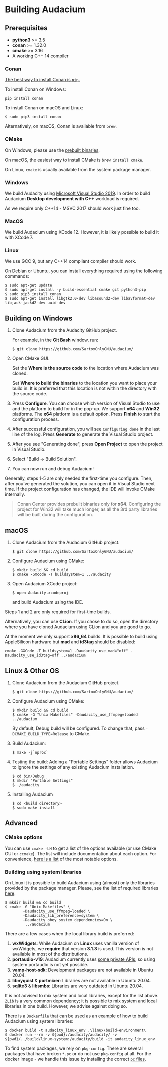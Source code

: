 # Building Audacium

## Prerequisites

* **python3** >= 3.5
* **conan** >= 1.32.0
* **cmake** >= 3.16
* A working C++ 14 compiler

### Conan

[The best way to install Conan is `pip`.](https://docs.conan.io/en/latest/installation.html)

To install Conan on Windows:

```
pip install conan
```

To install Conan on macOS and Linux:

```
$ sudo pip3 install conan
```

Alternatively, on macOS, Conan is available from `brew`.

### CMake

On Windows, please use the [prebuilt binaries](https://cmake.org/download/).

On macOS, the easiest way to install CMake is `brew install cmake`.

On Linux, `cmake` is usually available from the system package manager.

### Windows

We build Audacity using [Microsoft Visual Studio 2019](https://visualstudio.microsoft.com/vs/community/). In order to build Audacium **Desktop development with C++** workload is required.

As we require only C++14 - MSVC 2017 should work just fine too.

### MacOS

We build Audacium using XCode 12. However, it is likely possible to build it with XCode 7.

### Linux

We use GCC 9, but any C++14 compliant compiler should work.

On Debian or Ubuntu, you can install everything required using the following commands:

```
$ sudo apt-get update
$ sudo apt-get install -y build-essential cmake git python3-pip
$ sudo pip3 install conan
$ sudo apt-get install libgtk2.0-dev libasound2-dev libavformat-dev libjack-jackd2-dev uuid-dev
```

## Building on Windows

1. Clone Audacium from the Audacity GitHub project. 
  
   For example, in the **Git Bash** window, run:

    ```
    $ git clone https://github.com/SartoxOnlyGNU/audacium/
    ```

2. Open CMake GUI. 
   
   Set the **Where is the source code** to the location where Audacium was cloned. 
   
   Set **Where to build the binaries** to the location you want to place your build in. It is preferred that this location is not within the directory with the source code.

3. Press **Configure**. You can choose which version of Visual Studio to use and the platform to build for in the pop-up. We support **x64** and **Win32** platforms. The **x64** platform is a default option. Press **Finish** to start the configuration process.

4. After successful configuration, you will see `Configuring done` in the last line of the log. Press **Generate** to generate the Visual Studio project. 

5. After you see "Generating done", press **Open Project** to open the project in Visual Studio.
   
6. Select "Build -> Build Solution".
   
7. You can now run and debug Audacium!
      
Generally, steps 1-5 are only needed the first-time you configure. Then, after you've generated the solution, you can open it in Visual Studio next time. If the project configuration has changed, the IDE will invoke CMake internally. 

> Conan Center provides prebuilt binaries only for **x64**. Configuring the project for Win32 will take much longer, as all the 3rd party libraries will be built during the configuration.

## macOS

1. Clone Audacium from the Audacium GitHub project. 
  
    ```
    $ git clone https://github.com/SartoxOnlyGNU/audacium/
    ```

2. Configure Audacium using CMake:
   ```
   $ mkdir build && cd build
   $ cmake -GXcode -T buildsystem=1 ../audacity
   ```

3. Open Audacium XCode project:
   ```
   $ open Audacity.xcodeproj
   ```
   and build Audacium using the IDE. 

Steps 1 and 2 are only required for first-time builds. 

Alternatively, you can use **CLion**. If you chose to do so, open the directory where you have cloned Audacium using CLion and you are good to go.

At the moment we only support **x86_64** builds. It is possible to build using AppleSilicon hardware but **mad** and **id3tag** should be disabled:

```
cmake -GXCode -T buildsystem=1 -Daudacity_use_mad="off" -Daudacity_use_id3tag=off ../audacium
```

## Linux & Other OS

1. Clone Audacium from the Audacium GitHub project. 
  
    ```
    $ git clone https://github.com/SartoxOnlyGNU/audacium/
    ```

2. Configure Audacium using CMake:
   ```
   $ mkdir build && cd build
   $ cmake -G "Unix Makefiles" -Daudacity_use_ffmpeg=loaded ../audacium
   ```
   By default, Debug build will be configured. To change that, pass `-DCMAKE_BUILD_TYPE=Release` to CMake.

3. Build Audacium:
   ```
   $ make -j`nproc`
   ```

4. Testing the build:
   Adding a "Portable Settings" folder allows Audacium to ignore the settings of any existing Audacium installation.
   ```
   $ cd bin/Debug
   $ mkdir "Portable Settings"
   $ ./audacity
   ```

5. Installing Audacium
   ```
   $ cd <build directory>
   $ sudo make install
   ```

## Advanced

### CMake options

You can use `cmake -LH` to get a list of the options available (or use CMake GUI or `ccmake`). The list will include documentation about each option. For convenience, [here is a list](CMAKE_OPTIONS.md) of the most notable options.

### Building using system libraries

On Linux it is possible to build Audacium using (almost) only the libraries provided by the package manager. Please, see the list of required libraries [here](linux/required_libraries.md).

```
$ mkdir build && cd build
$ cmake -G "Unix Makefiles" \
        -Daudacity_use_ffmpeg=loaded \
        -Daudacity_lib_preference=system \
        -Daudacity_obey_system_dependencies=On \
         ../audacium
```

There are a few cases when the local library build is preferred:

1. **wxWidgets**: While Audacium on **Linux** uses vanilla version of wxWidgets, we **require** that version **3.1.3** is used. This version is not available in most of the distributions.
2. **portaudio-v19**: Audacium currently uses [some private APIs](https://github.com/audacity/audacity/issues/871), so using system portaudio is not yet possible.
3. **vamp-host-sdk**: Development packages are not available in Ubuntu 20.04.
4. **libnyquist** & **portmixer**: Libraries are not available in Ubuntu 20.04.
5. **sqlite3** & **libsmbs**: Libraries are very outdated in Ubuntu 20.04.

It is not advised to mix system and local libraries, except for the list above. `ZLib` is a very common dependency; it is possible to mix system and local libraries in one build. However, we advise against doing so.

There is a [`Dockerfile`](linux/build-environment/Dockerfile) that can be used as an example of how to build Audacium using system libraries: 

```
$ docker build -t audacity_linux_env .\linux\build-environment\
$ docker run --rm -v ${pwd}:/audacity/audacity/ -v ${pwd}/../build/linux-system:/audacity/build -it audacity_linux_env
```

To find system packages, we rely on `pkg-config`. There are several packages that have broken `*.pc` or do not use `pkg-config` at all. For the docker image - we handle this issue by installing the correct [`pc` files](linux/build-environment/pkgconfig/).
